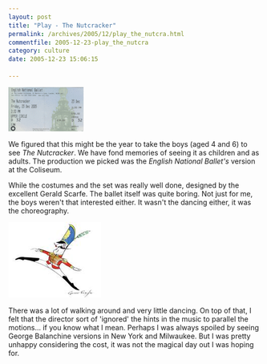 ```yaml
---
layout: post
title: "Play - The Nutcracker"
permalink: /archives/2005/12/play_the_nutcra.html
commentfile: 2005-12-23-play_the_nutcra
category: culture
date: 2005-12-23 15:06:15

---
```


<a href="/assets/images/nutcrakerticket05.jpg"><img src="/assets/images/nutcrakerticket05-thumb.gif" width="150" height="88" alt="ticket to show" class="img_plain right" /></a>

We figured that this might be the year to take the boys (aged 4 and 6) to see *The Nutcracker*. We have fond memories of seeing it as children and as adults. The production we picked was the *English National Ballet's* version at the Coliseum.

While the costumes and the set was really well done, designed by the excellent Gerald Scarfe. The ballet itself was quite boring. Not just for me, the boys weren't that interested either. It wasn't the dancing either, it was the choreography.

<a href="/assets/images/26013_ENBNutcracker185.jpg"><img src="/assets/images/26013_ENBNutcracker185-thumb.jpg" width="185" height="151" alt="Scarfe's Nutcracker" class="img_plain right" /></a>

There was a lot of walking around and very little dancing. On top of that, I felt that the director sort of 'ignored' the hints in the music to parallel the motions... if you know what I mean. Perhaps I was always spoiled by seeing George Balanchine versions in New York and Milwaukee. But I was pretty unhappy considering the cost, it was not the magical day out I was hoping for.
